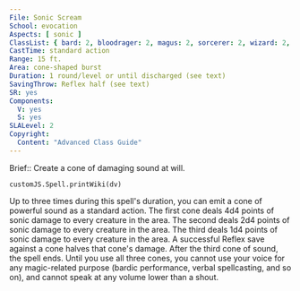 ```yaml
---
File: Sonic Scream
School: evocation
Aspects: [ sonic ]
ClassList: { bard: 2, bloodrager: 2, magus: 2, sorcerer: 2, wizard: 2, psychic: 2 }
CastTime: standard action
Range: 15 ft.
Area: cone-shaped burst
Duration: 1 round/level or until discharged (see text)
SavingThrow: Reflex half (see text)
SR: yes
Components:
  V: yes
  S: yes
SLALevel: 2
Copyright:
  Content: "Advanced Class Guide"
---
```

Brief:: Create a cone of damaging sound at will.

```dataviewjs
customJS.Spell.printWiki(dv)
```

Up to three times during this spell's duration, you can emit a cone of powerful sound as a standard action. The first cone deals 4d4 points of sonic damage to every creature in the area. The second deals 2d4 points of sonic damage to every creature in the area. The third deals 1d4 points of sonic damage to every creature in the area. A successful Reflex save against a cone halves that cone's damage. After the third cone of sound, the spell ends. Until you use all three cones, you cannot use your voice for any magic-related purpose (bardic performance, verbal spellcasting, and so on), and cannot speak at any volume lower than a shout.
